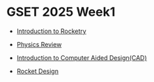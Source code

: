 # GSET 2025 Week1

- [Introduction to Rocketry](intro_to_rocketry.md)

- [Physics Review](physics_review.md)

- [Introduction to Computer Aided Design(CAD)](intro_to_cad.md)

- [Rocket Design](rocket_design.md)
